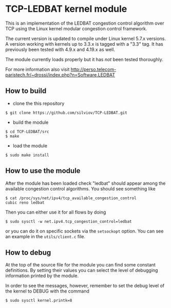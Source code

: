 # TCP-LEDBAT kernel module

This is an implementation of the LEDBAT congestion control algorithm over TCP
using the Linux kernel modular congestion control framework.

The current version is updated to compile under Linux kernel 5.7.x versions. A version
working with kernels up to 3.3.x is tagged with a "3.3" tag. It has previously been tested with 4.9.x and 4.19.x as well.

The module currently loads properly but it has *not* been tested thoroughly.

For more information also visit http://perso.telecom-paristech.fr/~drossi/index.php?n=Software.LEDBAT

## How to build

* clone the this repository

```shell
$ git clone https://github.com/silviov/TCP-LEDBAT.git
```

* build the module

```shell
$ cd TCP-LEDBAT/src
$ make
```

* load the module

```shell
$ sudo make install
```

## How to use the module

After the module has been loaded check "ledbat" should appear among the available
congestion control algorithms. You should see something like

``` shell
$ cat /proc/sys/net/ipv4/tcp_available_congestion_control
cubic reno ledbat
```

Then you can either use it for all flows by doing

```shell
$ sudo sysctl -w net.ipv4.tcp_congestion_control=ledbat
```

or you can do it on specific sockets via the `setsockopt` option. You can see an
example in the `utils/client.c` file.

## How to debug

At the top of the source file for the module you can find some constant 
definitions. By setting their values you can select the level of debugging
information printed by the module.

In order to see the messages, however, remember to set the debug level of the
kernel to DEBUG with the command

```shell
$ sudo sysctl kernel.printk=8
```


